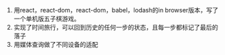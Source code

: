 1. 用react，react-dom，react-dom，babel，lodash的in browser版本，写了一个单机版五子棋游戏。
2. 实现了时间旅行，可以回到历史的任何一步的状态，且每一步都标记了最后的落子
3. 用媒体查询做了不同设备的适配
